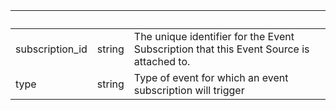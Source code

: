<!-- Code generated for API Clients. DO NOT EDIT. -->

| &nbsp; | &nbsp; | &nbsp; |
|---|---|---|
| subscription_id | string | The unique identifier for the Event Subscription that this Event Source is attached to. |
| type | string | Type of event for which an event subscription will trigger |